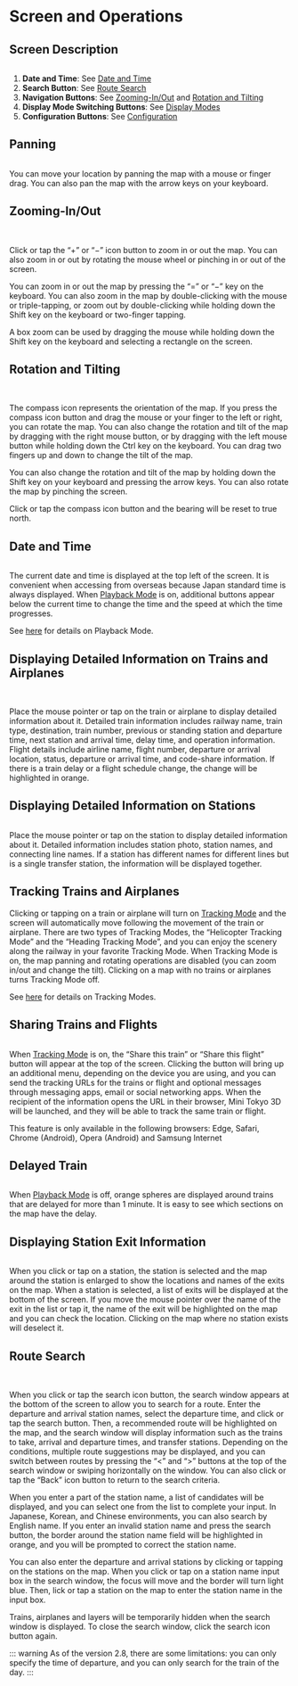 # Screen and Operations

## Screen Description

<img :src="$withBase('/images/screen.jpg')" style="width: 659px;">

1. **Date and Time**: See [Date and Time](#date-and-time)
2. **Search Button**: See [Route Search](#route-search)
3. **Navigation Buttons**: See [Zooming-In/Out](#zooming-in-out) and [Rotation and Tilting](#rotation-and-tilting)
4. **Display Mode Switching Buttons**: See [Display Modes](./display-modes.md)
5. **Configuration Buttons**: See [Configuration](./configuration.md)

## Panning

<img :src="$withBase('/images/pan.jpg')" style="width: 244px;">

You can move your location by panning the map with a mouse or finger drag. You can also pan the map with the arrow keys on your keyboard.

## Zooming-In/Out

<img :src="$withBase('/images/zoom.jpg')" style="width: 244px;"> <img :src="$withBase('/images/zoom-icon.jpg')" style="width: 50px; vertical-align: top;">

Click or tap the “+” or “−” icon button to zoom in or out the map. You can also zoom in or out by rotating the mouse wheel or pinching in or out of the screen.

You can zoom in or out the map by pressing the “=” or “−” key on the keyboard. You can also zoom in the map by double-clicking with the mouse or triple-tapping, or zoom out by double-clicking while holding down the Shift key on the keyboard or two-finger tapping.

A box zoom can be used by dragging the mouse while holding down the Shift key on the keyboard and selecting a rectangle on the screen.

## Rotation and Tilting

<img :src="$withBase('/images/rotate-tilt.jpg')" style="width: 244px;"> <img :src="$withBase('/images/compass-icon.jpg')" style="width: 49px; vertical-align: top">

The compass icon represents the orientation of the map. If you press the compass icon button and drag the mouse or your finger to the left or right, you can rotate the map. You can also change the rotation and tilt of the map by dragging with the right mouse button, or by dragging with the left mouse button while holding down the Ctrl key on the keyboard. You can drag two fingers up and down to change the tilt of the map.

You can also change the rotation and tilt of the map by holding down the Shift key on your keyboard and pressing the arrow keys. You can also rotate the map by pinching the screen.

Click or tap the compass icon button and the bearing will be reset to true north.

## Date and Time

<img :src="$withBase('/images/clock.jpg')" style="width: 141px;">

The current date and time is displayed at the top left of the screen. It is convenient when accessing from overseas because Japan standard time is always displayed. When [Playback Mode](./display-modes.md#playback-mode) is on, additional buttons appear below the current time to change the time and the speed at which the time progresses.

See [here](./display-modes.md#playback-mode) for details on Playback Mode.

## Displaying Detailed Information on Trains and Airplanes

<img :src="$withBase('/images/train-details.jpg')" style="width: 216px;"> <img :src="$withBase('/images/flight-details.jpg')" style="width: 216px;">

Place the mouse pointer or tap on the train or airplane to display detailed information about it. Detailed train information includes railway name, train type, destination, train number, previous or standing station and departure time, next station and arrival time, delay time, and operation information. Flight details include airline name, flight number, departure or arrival location, status, departure or arrival time, and code-share information. If there is a train delay or a flight schedule change, the change will be highlighted in orange.

## Displaying Detailed Information on Stations

<img :src="$withBase('/images/station-details.jpg')" style="width: 216px;">

Place the mouse pointer or tap on the station to display detailed information about it. Detailed information includes station photo, station names, and connecting line names. If a station has different names for different lines but is a single transfer station, the information will be displayed together.

## Tracking Trains and Airplanes

Clicking or tapping on a train or airplane will turn on [Tracking Mode](./display-modes.md#tracking-mode) and the screen will automatically move following the movement of the train or airplane. There are two types of Tracking Modes, the “Helicopter Tracking Mode” and the “Heading Tracking Mode”, and you can enjoy the scenery along the railway in your favorite Tracking Mode. When Tracking Mode is on, the map panning and rotating operations are disabled (you can zoom in/out and change the tilt). Clicking on a map with no trains or airplanes turns Tracking Mode off.

See [here](./display-modes.md#tracking-mode) for details on Tracking Modes.

## Sharing Trains and Flights

<img :src="$withBase('/images/share-button.jpg')" style="width: 211px;">

When [Tracking Mode](./display-modes.md#tracking-mode) is on, the “Share this train” or “Share this flight” button will appear at the top of the screen. Clicking the button will bring up an additional menu, depending on the device you are using, and you can send the tracking URLs for the trains or flight and optional messages through messaging apps, email or social networking apps. When the recipient of the information opens the URL in their browser, Mini Tokyo 3D will be launched, and they will be able to track the same train or flight.

This feature is only available in the following browsers: Edge, Safari, Chrome (Android), Opera (Android) and Samsung Internet

## Delayed Train

<img :src="$withBase('/images/delay-marker.jpg')" style="width: 185px;">

When [Playback Mode](./display-modes.md#playback-mode) is off, orange spheres are displayed around trains that are delayed for more than 1 minute. It is easy to see which sections on the map have the delay.

## Displaying Station Exit Information

<img :src="$withBase('/images/station-exits.jpg')" style="width: 490px;">

When you click or tap on a station, the station is selected and the map around the station is enlarged to show the locations and names of the exits on the map. When a station is selected, a list of exits will be displayed at the bottom of the screen. If you move the mouse pointer over the name of the exit in the list or tap it, the name of the exit will be highlighted on the map and you can check the location. Clicking on the map where no station exists will deselect it.

## Route Search

<img :src="$withBase('/images/search-form.jpg')" style="width: 400px;"> <img :src="$withBase('/images/search-route.jpg')" style="width: 400px;"> <img :src="$withBase('/images/search-icon.jpg')" style="width: 49px; vertical-align: top">

When you click or tap the search icon button, the search window appears at the bottom of the screen to allow you to search for a route. Enter the departure and arrival station names, select the departure time, and click or tap the search button. Then, a recommended route will be highlighted on the map, and the search window will display information such as the trains to take, arrival and departure times, and transfer stations. Depending on the conditions, multiple route suggestions may be displayed, and you can switch between routes by pressing the “<” and “>” buttons at the top of the search window or swiping horizontally on the window. You can also click or tap the “Back” icon button to return to the search criteria.

When you enter a part of the station name, a list of candidates will be displayed, and you can select one from the list to complete your input. In Japanese, Korean, and Chinese environments, you can also search by English name. If you enter an invalid station name and press the search button, the border around the station name field will be highlighted in orange, and you will be prompted to correct the station name.

You can also enter the departure and arrival stations by clicking or tapping on the stations on the map. When you click or tap on a station name input box in the search window, the focus will move and the border will turn light blue. Then, lick or tap a station on the map to enter the station name in the input box.

Trains, airplanes and layers will be temporarily hidden when the search window is displayed. To close the search window, click the search icon button again.

::: warning
As of the version 2.8, there are some limitations: you can only specify the time of departure, and you can only search for the train of the day.
:::
